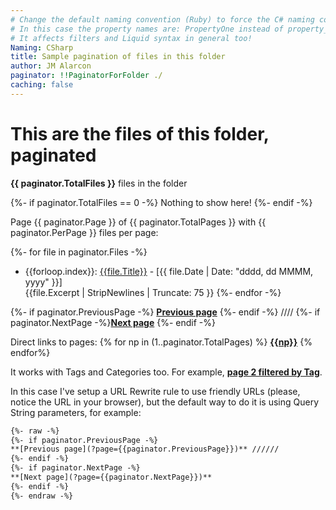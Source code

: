 ```yaml
---
# Change the default naming convention (Ruby) to force the C# naming convention instead
# In this case the property names are: PropertyOne instead of property_one
# It affects filters and Liquid syntax in general too!
Naming: CSharp
title: Sample pagination of files in this folder
author: JM Alarcon
paginator: !!PaginatorForFolder ./
caching: false
---
```


# This are the files of this folder, paginated

**{{ paginator.TotalFiles }}** files in the folder

{%- if paginator.TotalFiles == 0 -%}
Nothing to show here!
{%- endif -%}

Page {{ paginator.Page }} of {{ paginator.TotalPages }} with {{ paginator.PerPage }} files per page:

{%- for file in paginator.Files -%}
- {{forloop.index}}: [{{file.Title}}]({{file.URL}}) - [{{ file.Date | Date: "dddd, dd MMMM, yyyy" }}]<br>{{file.Excerpt | StripNewlines | Truncate: 75 }}
{%- endfor -%}

{%- if paginator.PreviousPage -%}
**[Previous page](./{{paginator.PreviousPage}})** 
{%- endif -%} ////&nbsp;{%- if paginator.NextPage -%}**[Next page](./{{paginator.NextPage}})**
{%- endif -%} 

Direct links to pages: {% for np in (1..paginator.TotalPages) %} **[{{np}}](./{{np}})** {% endfor%}

It works with Tags and Categories too. For example, **[page 2 filtered by Tag](?Tag=reference)**.

In this case I've setup a URL Rewrite rule to use friendly URLs (please, notice the URL in your browser), but the default way to do it is using Query String parameters, for example:

```markdown
{%- raw -%}
{%- if paginator.PreviousPage -%}
**[Previous page](?page={{paginator.PreviousPage}})** ////// 
{%- endif -%} 
{%- if paginator.NextPage -%}
**[Next page](?page={{paginator.NextPage}})**
{%- endif -%}
{%- endraw -%}
```
